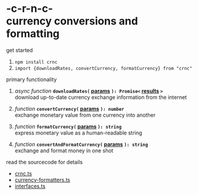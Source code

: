 
# -c-r-n-c- <br/> currency conversions and formatting

get started

1. `npm install crnc`
2. `import {downloadRates, convertCurrency, formatCurrency} from "crnc"`

primary functionality

1. *async function* **`downloadRates(` [params](./source/interfaces.ts#L2) `): Promise<` [results](/source/interfaces.ts#L6) `>`**  
	download up-to-date currency exchange information from the internet

2. *function* **`convertCurrency(` [params](./source/interfaces.ts#L15) `): number`**  
	exchange monetary value from one currency into another

3. *function* **`formatCurrency(` [params](./source/interfaces.ts#L31) `): string`**  
	express monetary value as a human-readable string

4. *function* **`convertAndFormatCurrency(` [params](./source/interfaces.ts#L36) `): string`**  
	exchange and format money in one shot

read the sourcecode for details

- [crnc.ts](./source/crnc.ts)
- [currency-formatters.ts](./source/currency-formatters.ts)
- [interfaces.ts](./source/interfaces.ts)
